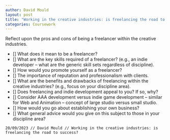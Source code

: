 ```yaml
---
author: David Mould
layout: post
title: "Working in the creative industries: is freelancing the road to success?"
categories: Coursework
---
```

Reflect upon the pros and cons of being a freelancer within the creative industries. 

- [] What does it mean to be a freelancer? 
- [] What are the key skills required of a freelancer? (e.g., an indie developer – what are the generic skill sets regardless of discipline).
- [] How would you promote yourself as a freelancer? 
- [] The importance of reputation and professionalism with clients.
- [] What are the benefits and drawbacks of freelancing within the creative industries? (e.g., focus on your discipline area). 
- [] Does freelancing and indie development appeal to you? If so, why?
- [] Consider AAA development versus indie game development – similar for Web and Animation – concept of large studio versus small studio.
- [] How would you go about establishing your own business?
- [] What general advice would you give on this subject to those in your discipline area? 

```20/09/2023 // David Mould // Working in the creative industries: is freelancing the road to success?```

